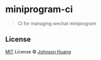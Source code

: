 # miniprogram-ci

<!-- [![npm version][npm-version-src]][npm-version-href]
[![npm downloads][npm-downloads-src]][npm-downloads-href]
[![bundle][bundle-src]][bundle-href]
[![JSDocs][jsdocs-src]][jsdocs-href]
[![License][license-src]][license-href] -->

> CI for managing wechat miniprogram

## License

[MIT](./LICENSE) License © [Johnson Huang](https://github.com/JohnsonHuang4396)
